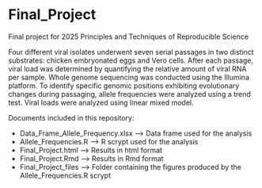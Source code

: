# Final_Project
Final project for 2025 Principles and Techniques of Reproducible Science

Four different viral isolates underwent seven serial passages in two distinct substrates: chicken embryonated eggs and Vero cells. After each passage, viral load was determined by quantifying the relative amount of viral RNA per sample. Whole genome sequencing was conducted using the Illumina platform. To identify specific genomic positions exhibiting evolutionary changes during passaging, allele frequencies were analyzed using a trend test. Viral loads were analyzed using linear mixed model.

Documents included in this repository:

- Data_Frame_Allele_Frequency.xlsx --> Data frame used for the analysis
- Allele_Frequencies.R --> R scrypt used for the analysis
- Final_Project.html --> Results in html format
- Final_Project.Rmd --> Results in Rmd format
- Final_Project_files --> Folder containing the figures produced by the Allele_Frequencies.R scrypt

